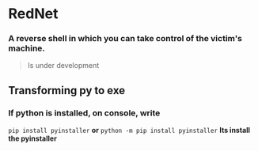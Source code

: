 # **RedNet**

### A reverse shell in which you can take control of the victim's machine.
> Is under development

## Transforming py to exe

### If python is installed, on console, write
``` pip install pyinstaller ``` **or** ``` python -m pip install pyinstaller ``` **Its install the pyinstaller**

